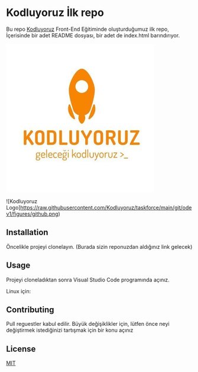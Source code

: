 # Kodluyoruz İlk repo

Bu repo [Kodluyoruz](https://courses.kodluyoruz.org/?gclid=CjwKCAjwkYGVBhArEiwA4sZLuJvfcRCpNGMKRC1yHo33Ze7GtqwJMkk6Hq2CEQNajb565HoAioEA8hoC1VoQAvD_BwE "Kodluyoruz sitesi") Front-End Eğitiminde oluşturduğumuz ilk repo, İçerisinde bir adet README dosyası, bir adet de index.html barındırıyor.

![Kodluyoruz Logo](https://raw.githubusercontent.com/Kodluyoruz/taskforce/git/git/markdown-nedir-nasil-kullaniriz-/figures/kodluyoruz_logo.jpg)

![Kodluyoruz Logo]https://raw.githubusercontent.com/Kodluyoruz/taskforce/main/git/odev1/figures/github.png)

## Installation

Öncelikle projeyi clonelayın. (Burada sizin reponuzdan aldığınız link gelecek)

## Usage

Projeyi cloneladıktan sonra Visual Studio Code programında açınız.

Linux için:


## Contributing

Pull reguestler kabul edilir. Büyük değişiklikler için, lütfen önce neyi değiştirmek istediğinizi tartışmak için bir konu açınız

## License

[MIT](https://choosealicense.com/licenses/mit/ "MIT sitesi")